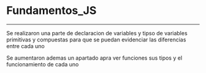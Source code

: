 # Fundamentos_JS

--------------------------------------

Se realizaron una parte de declaracion de variables y tipso de variables primitivas y compuestas para que
se puedan evidenciar las diferencias entre cada uno

Se aumentaron ademas un apartado apra ver funciones sus tipos y el funcionamiento de cada uno
